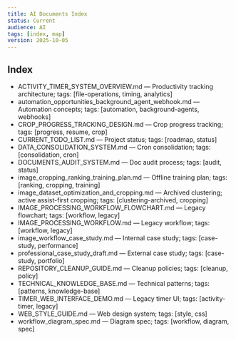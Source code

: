 ```yaml
---
title: AI Documents Index
status: Current
audience: AI
tags: [index, map]
version: 2025-10-05
---
```


## Index

- ACTIVITY_TIMER_SYSTEM_OVERVIEW.md — Productivity tracking architecture; tags: [file-operations, timing, analytics]
- automation_opportunities_background_agent_webhook.md — Automation concepts; tags: [automation, background-agents, webhooks]
- CROP_PROGRESS_TRACKING_DESIGN.md — Crop progress tracking; tags: [progress, resume, crop]
- CURRENT_TODO_LIST.md — Project status; tags: [roadmap, status]
- DATA_CONSOLIDATION_SYSTEM.md — Cron consolidation; tags: [consolidation, cron]
- DOCUMENTS_AUDIT_SYSTEM.md — Doc audit process; tags: [audit, status]
- image_cropping_ranking_training_plan.md — Offline training plan; tags: [ranking, cropping, training]
- image_dataset_optimization_and_cropping.md — Archived clustering; active assist-first cropping; tags: [clustering-archived, cropping]
- IMAGE_PROCESSING_WORKFLOW_FLOWCHART.md — Legacy flowchart; tags: [workflow, legacy]
- IMAGE_PROCESSING_WORKFLOW.md — Legacy workflow; tags: [workflow, legacy]
- image_workflow_case_study.md — Internal case study; tags: [case-study, performance]
- professional_case_study_draft.md — External case study; tags: [case-study, portfolio]
- REPOSITORY_CLEANUP_GUIDE.md — Cleanup policies; tags: [cleanup, policy]
- TECHNICAL_KNOWLEDGE_BASE.md — Technical patterns; tags: [patterns, knowledge-base]
- TIMER_WEB_INTERFACE_DEMO.md — Legacy timer UI; tags: [activity-timer, legacy]
- WEB_STYLE_GUIDE.md — Web design system; tags: [style, css]
- workflow_diagram_spec.md — Diagram spec; tags: [workflow, diagram, spec]


